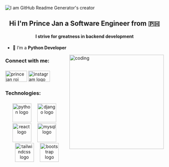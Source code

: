 ![I am GitHub Readme Generator's creator](https://gist.githubusercontent.com/vininjr/d29bb07bdadb41e4b0923bc8fa748b1a/raw/88f20c9d749d756be63f22b09f3c4ac570bc5101/programming.gif)
<h2 align="center">Hi I'm Prince Jan a Software Engineer from 🇵🇭</h2>
<h4 align="center">I strive for greatness in backend development</h4>

- 🌱 I’m a **Python Developer**

<img align="right" alt="coding" width="300" src="https://i.pinimg.com/originals/41/7e/be/417ebee986aec41629278b1e04cfbfe9.gif">

###


<h3 align="left">Connect with me:</h3>

###

<div align="left">
<a href="https://linkedin.com/in/prince jan roi cabading" target="blank"><img src="https://raw.githubusercontent.com/rahuldkjain/github-profile-readme-generator/master/src/images/icons/Social/linked-in-alt.svg" alt="prince jan roi cabading" width="69" height="35" /></a>
<a href="https://www.instagram.com/kapeprince_/" target="blank"><img src="https://raw.githubusercontent.com/maurodesouza/profile-readme-generator/master/src/assets/icons/social/instagram/default.svg" width="69" height="35" alt="instagram logo"  /></a>
</div>

###

<h3 align="left">Technologies:</h3>

###

<div align="center">
  <img src="https://skillicons.dev/icons?i=py" height="60" alt="python logo"  />
  <img width="12" />
  <img src="https://cdn.jsdelivr.net/gh/devicons/devicon/icons/django/django-plain.svg" height="60" alt="django logo"  />
  <img width="12" />
  <img src="https://cdn.jsdelivr.net/gh/devicons/devicon/icons/react/react-original.svg" height="60" alt="react logo"  />
  <img width="12" />
  <img src="https://cdn.jsdelivr.net/gh/devicons/devicon/icons/mysql/mysql-original.svg" height="60" alt="mysql logo"  />
  <img width="12" />
  <img src="https://cdn.jsdelivr.net/gh/devicons/devicon/icons/tailwindcss/tailwindcss-original-wordmark.svg" height="60" alt="tailwindcss logo"  />
  <img width="12" />
  <img src="https://cdn.jsdelivr.net/gh/devicons/devicon/icons/bootstrap/bootstrap-original.svg" height="60" alt="bootstrap logo"  />
</div>

###

